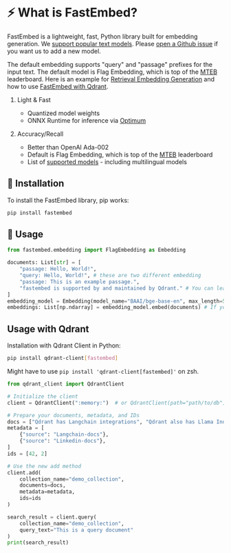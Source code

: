 # ⚡️ What is FastEmbed?

FastEmbed is a lightweight, fast, Python library built for embedding generation. We [support popular text models](https://qdrant.github.io/fastembed/examples/Supported_Models/). Please [open a Github issue](https://github.com/qdrant/fastembed/issues/new) if you want us to add a new model.

The default embedding supports "query" and "passage" prefixes for the input text. The default model is Flag Embedding, which is top of the [MTEB](https://huggingface.co/spaces/mteb/leaderboard) leaderboard. Here is an example for [Retrieval Embedding Generation](https://qdrant.github.io/fastembed/examples/Retrieval%20with%20FastEmbed/) and how to use [FastEmbed with Qdrant](https://qdrant.github.io/fastembed/examples/Usage_With_Qdrant/).

1. Light & Fast
    - Quantized model weights
    - ONNX Runtime for inference via [Optimum](github.com/huggingface/optimum)

2. Accuracy/Recall
    - Better than OpenAI Ada-002
    - Default is Flag Embedding, which is top of the [MTEB](https://huggingface.co/spaces/mteb/leaderboard) leaderboard
    - List of [supported models](https://qdrant.github.io/fastembed/examples/Supported_Models/) - including multilingual models

## 🚀 Installation

To install the FastEmbed library, pip works: 

```bash
pip install fastembed
```

## 📖 Usage

```python
from fastembed.embedding import FlagEmbedding as Embedding

documents: List[str] = [
    "passage: Hello, World!",
    "query: Hello, World!", # these are two different embedding
    "passage: This is an example passage.",
    "fastembed is supported by and maintained by Qdrant." # You can leave out the prefix but it's recommended
]
embedding_model = Embedding(model_name="BAAI/bge-base-en", max_length=512) 
embeddings: List[np.ndarray] = embedding_model.embed(documents) # If you use  
```

## Usage with Qdrant

Installation with Qdrant Client in Python:

```bash
pip install qdrant-client[fastembed]
```

Might have to use ```pip install 'qdrant-client[fastembed]'``` on zsh. 

```python
from qdrant_client import QdrantClient

# Initialize the client
client = QdrantClient(":memory:")  # or QdrantClient(path="path/to/db")

# Prepare your documents, metadata, and IDs
docs = ["Qdrant has Langchain integrations", "Qdrant also has Llama Index integrations"]
metadata = [
    {"source": "Langchain-docs"},
    {"source": "Linkedin-docs"},
]
ids = [42, 2]

# Use the new add method
client.add(
    collection_name="demo_collection",
    documents=docs,
    metadata=metadata,
    ids=ids
)

search_result = client.query(
    collection_name="demo_collection",
    query_text="This is a query document"
)
print(search_result)
```